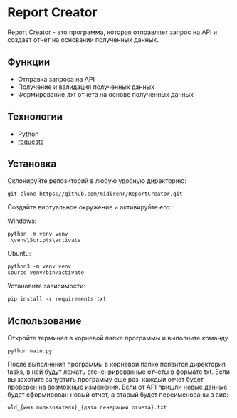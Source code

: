 # Report Creator

Report Creator - это программа, которая отправляет запрос на API и создает отчет на основании полученных данных.


## Функции

- Отправка запроса на API
- Получение и валидация полученных данных
- Формирование .txt  отчета на основе полученных данных


## Технологии
- [Python](https://www.python.org/)
- [requests](https://pypi.org/project/requests/)


## Установка
Склонируйте репозиторий в любую удобную директорию:
```
git clone https://github.com/midirenr/ReportCreator.git
```
Создайте виртуальное окружение и активируйте его:

Windows:
```
python -m venv venv
.\venv\Scripts\activate  
```
 Ubuntu:
```
python3 -m venv venv
source venv/bin/activate
```

Установите зависимости:
```
pip install -r requirements.txt
```
## Использование
Откройте терминал в корневой папке программы и выполните команду
```
python main.py
```

После выполнения программы в корневой папке появится директория tasks, в ней будут лежать сгененрированные отчеты в формате txt.
Если вы захотите запустить программу еще раз, каждый отчет будет проверен на возможные изменения. Если от API пришли новые данные будет сформирован новый отчет, а старый будет переименованы в вид:
```
old_{имя пользователя}_{дата генерации отчета}.txt
```
